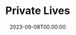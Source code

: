 ---
title: Private Lives
date: 2023-09-08T00:00:00
opening_date: 1976-01-23
closing_date: 1976-02-07
layout: productions
program:
Theatre: Theatre Jacksonville
Venue: Little Theatre
cast:
- Sibyl Chase: Diane Somerville
- Elyot Chase: Jack Masters
- Victor Prynne: Hal Henderson
- Amanda Prynne: Marnay Coleman
- Louise: Mona Yankopolus
crew:
- Stage Manager: Shyla Hughes
- Lighting Technician: Roxanne Hayward
- Sound Technician: David Winemiller
- Set Construction:
  - Sharon Brown
  - Carmen Chronister
  - Jack Dillon
  - Scott Dunham
  - Harold Esposito
  - Roxanne Hayward
  - Tom Heffernan
  - Brenda Hollis
  - Shyla Hughes
  - Pamela Jackson
  - Merry Merritt
  - Doug Thomas
  - Barbara Worsley
  - Betty Worsley
  - Jamie Worsley
  - Martha Worsley
- Stage Crew:
  - Jack Dillon
  - Scott Dunham
  - Harold Esposito
  - Tom Heffernan
  - Dale Stillson
  - Doug Thomas
- Properties:
  - Pamela Jackson
  - Sharon Brown
  - Valerie Howard
  - Merry Merritt
- Costumes: Gert Berman
- Publicity: Madge Bruner
- Box Office:
  - Roxanne Hayward
  - Gert Berman
  - Ann Dubow
  - Pat Mullarkey
  - Barbara Stillson
  - Pat Somers
  - Esta Tkac
  - Martha Wynne
orchestra:
---
